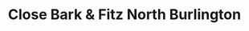 ---
title: "Close Bark & Fitz North Burlington"
url: /burlington/close-bark-und-fitz-north-burlington/
shop: Tiere
---